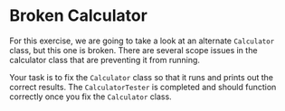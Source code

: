# Broken Calculator
For this exercise, we are going to take a look at an alternate `Calculator` class, but this one is broken. There are several scope issues in the calculator class that are preventing it from running.

Your task is to fix the `Calculator` class so that it runs and prints out the correct results. The `CalculatorTester` is completed and should function correctly once you fix the `Calculator` class.